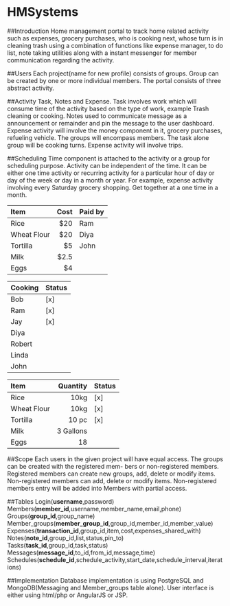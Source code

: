 # HMSystems
##Introduction
Home management portal to track home related activity such as expenses, grocery purchases, who is cooking next, whose turn is in cleaning trash using a combination of functions like expense manager, to do list, note taking utilities along with a instant messenger for member communication regarding the activity.

##Users
Each project(name for new profile) consists of groups. Group can be created by one or more individual members. The portal consists of three abstract activity.

##Activity
Task, Notes and Expense. Task involves work which will consume time of the activity based on the type of work, example Trash cleaning or cooking. Notes used to communicate message as a announcement or remainder and pin the message to the user dashboard. Expense activity will involve the money component in it, grocery purchases, refueling vehicle. The groups will encompass members. The task alone group will be cooking turns. Expense activity will involve trips.

##Scheduling
Time component is attached to the activity or a group for scheduling purpose. Activity can be independent of the time. It can be either one time activity or recurring activity for a particular hour of day or day of the week or day in a month or year. For example, expense activity involving every Saturday grocery shopping. Get together at a one time in a month.

| Item | Cost | Paid by |
| :---         |     ---:       |:---           |
| Rice   | $20     | Ram    |
| Wheat Flour   | $20     | Diya    |
| Tortilla   | $5     | John    |
| Milk   | $2.5     |     |
| Eggs   | $4     |     |


| Cooking     | Status    |
| ---         | ---       |
| Bob         | [x]       |
| Ram         | [x]       |
| Jay         | [x]       |
| Diya        |           |
| Robert      |           |
| Linda       |           |
| John        |           |


| Item         | Quantity   | Status  |
| :---         |     ---:   |:---     |
| Rice         | 10kg       | [x]     |
| Wheat Flour  | 10kg       | [x]     |
| Tortilla     | 10 pc      | [x]     |
| Milk         | 3 Gallons  |         |
| Eggs         | 18         |         |

##Scope
Each users in the given project will have equal access. The groups can be created with the registered mem-
bers or non-registered members. Registered members can create new groups, add, delete or modify items.
Non-registered members can add, delete or modify items. Non-registered members entry will be added into
Members with partial access.

##Tables
Login(**username**,password) <br />
Members(**member_id**,username,member_name,email,phone) <br />
Groups(**group_id**,group_name) <br />
Member_groups(**member_group_id**,group_id,member_id,member_value) <br />
Expenses(**transaction_id**,group_id,item,cost,expenses_shared_with) <br />
Notes(**note_id**,group_id,list,status,pin\_to) <br />
Tasks(**task_id**,group_id,task,status) <br />
Messages(**message_id**,to_id,from_id,message,time) <br />
Schedules(**schedule_id**,schedule_activity,start_date,schedule_interval,iterations) <br />

##Implementation
Database implementation is using PostgreSQL and MongoDB(Messaging and Member_groups table alone). User interface is
either using html/php or AngularJS or JSP.
